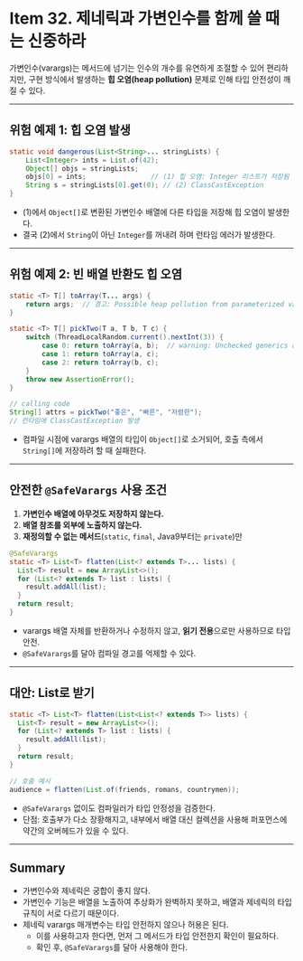 # Item 32. 제네릭과 가변인수를 함께 쓸 때는 신중하라

가변인수(varargs)는 메서드에 넘기는 인수의 개수를 유연하게 조절할 수 있어 편리하지만, 구현 방식에서 발생하는 **힙 오염(heap pollution)** 문제로 인해 타입 안전성이 깨질 수 있다.

---

## 위험 예제 1: 힙 오염 발생

```java
static void dangerous(List<String>... stringLists) {
    List<Integer> ints = List.of(42);
    Object[] objs = stringLists;
    objs[0] = ints;                // (1) 힙 오염: Integer 리스트가 저장됨
    String s = stringLists[0].get(0); // (2) ClassCastException
}
```

* (1)에서 `Object[]`로 변환된 가변인수 배열에 다른 타입을 저장해 힙 오염이 발생한다.
* 결국 (2)에서 `String`이 아닌 `Integer`를 꺼내려 하며 런타임 에러가 발생한다.

---

## 위험 예제 2: 빈 배열 반환도 힙 오염

```java
static <T> T[] toArray(T... args) {
    return args;  // 경고: Possible heap pollution from parameterized vararg type
}

static <T> T[] pickTwo(T a, T b, T c) {
    switch (ThreadLocalRandom.current().nextInt(3)) {
        case 0: return toArray(a, b);  // warning: Unchecked generics array creation
        case 1: return toArray(a, c);
        case 2: return toArray(b, c);
    }
    throw new AssertionError();
}

// calling code
String[] attrs = pickTwo("좋은", "빠른", "저렴한");
// 런타임에 ClassCastException 발생
```

* 컴파일 시점에 varargs 배열의 타입이 `Object[]`로 소거되어, 호출 측에서 `String[]`에 저장하려 할 때 실패한다.

---

## 안전한 `@SafeVarargs` 사용 조건

1. **가변인수 배열에 아무것도 저장하지 않는다.**
2. **배열 참조를 외부에 노출하지 않는다.**
3. **재정의할 수 없는 메서드**(`static`, `final`, Java9부터는 `private`)만

```java
@SafeVarargs
static <T> List<T> flatten(List<? extends T>... lists) {
  List<T> result = new ArrayList<>();
  for (List<? extends T> list : lists) {
    result.addAll(list);
  }
  return result;
}
```

* varargs 배열 자체를 반환하거나 수정하지 않고, **읽기 전용**으로만 사용하므로 타입 안전.
* `@SafeVarargs`를 달아 컴파일 경고를 억제할 수 있다.

---

## 대안: List로 받기

```java
static <T> List<T> flatten(List<List<? extends T>> lists) {
  List<T> result = new ArrayList<>();
  for (List<? extends T> list : lists) {
    result.addAll(list);
  }
  return result;
}

// 호출 예시
audience = flatten(List.of(friends, romans, countrymen));
```

* `@SafeVarargs` 없이도 컴파일러가 타입 안정성을 검증한다.
* 단점: 호출부가 다소 장황해지고, 내부에서 배열 대신 컬렉션을 사용해 퍼포먼스에 약간의 오버헤드가 있을 수 있다.

---

## Summary
* 가변인수와 제네릭은 궁합이 좋지 않다.
* 가변인수 기능은 배열을 노출하여 추상화가 완벽하지 못하고, 배열과 제네릭의 타입 규칙이 서로 다르기 때문이다.
* 제네릭 varargs 매개변수는 타입 안전하지 않으나 허용은 된다.
  * 이를 사용하고자 한다면, 먼저 그 메서드가 타입 안전한지 확인이 필요하다.
  * 확인 후, `@SafeVarargs`를 달아 사용해야 한다.
